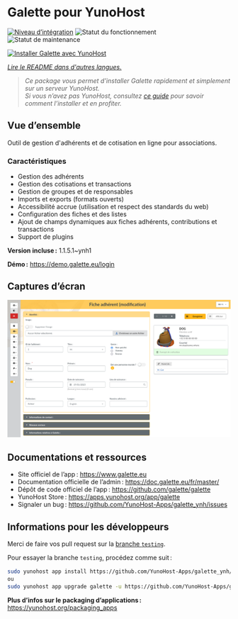 <!--
Nota bene : ce README est automatiquement généré par <https://github.com/YunoHost/apps/tree/master/tools/readme_generator>
Il NE doit PAS être modifié à la main.
-->

# Galette pour YunoHost

[![Niveau d’intégration](https://apps.yunohost.org/badge/integration/galette)](https://ci-apps.yunohost.org/ci/apps/galette/)
![Statut du fonctionnement](https://apps.yunohost.org/badge/state/galette)
![Statut de maintenance](https://apps.yunohost.org/badge/maintained/galette)

[![Installer Galette avec YunoHost](https://install-app.yunohost.org/install-with-yunohost.svg)](https://install-app.yunohost.org/?app=galette)

*[Lire le README dans d'autres langues.](./ALL_README.md)*

> *Ce package vous permet d’installer Galette rapidement et simplement sur un serveur YunoHost.*  
> *Si vous n’avez pas YunoHost, consultez [ce guide](https://yunohost.org/install) pour savoir comment l’installer et en profiter.*

## Vue d’ensemble

Outil de gestion d'adhérents et de cotisation en ligne pour associations.


### Caractéristiques

- Gestion des adhérents
- Gestion des cotisations et transactions
- Gestion de groupes et de responsables
- Imports et exports (formats ouverts)
- Accessibilité accrue (utilisation et respect des standards du web)
- Configuration des fiches et des listes
- Ajout de champs dynamiques aux fiches adhérents, contributions et transactions
- Support de plugins


**Version incluse :** 1.1.5.1~ynh1

**Démo :** <https://demo.galette.eu/login>

## Captures d’écran

![Capture d’écran de Galette](./doc/screenshots/edit_member.png)

## Documentations et ressources

- Site officiel de l’app : <https://www.galette.eu>
- Documentation officielle de l’admin : <https://doc.galette.eu/fr/master/>
- Dépôt de code officiel de l’app : <https://github.com/galette/galette>
- YunoHost Store : <https://apps.yunohost.org/app/galette>
- Signaler un bug : <https://github.com/YunoHost-Apps/galette_ynh/issues>

## Informations pour les développeurs

Merci de faire vos pull request sur la [branche `testing`](https://github.com/YunoHost-Apps/galette_ynh/tree/testing).

Pour essayer la branche `testing`, procédez comme suit :

```bash
sudo yunohost app install https://github.com/YunoHost-Apps/galette_ynh/tree/testing --debug
ou
sudo yunohost app upgrade galette -u https://github.com/YunoHost-Apps/galette_ynh/tree/testing --debug
```

**Plus d’infos sur le packaging d’applications :** <https://yunohost.org/packaging_apps>

